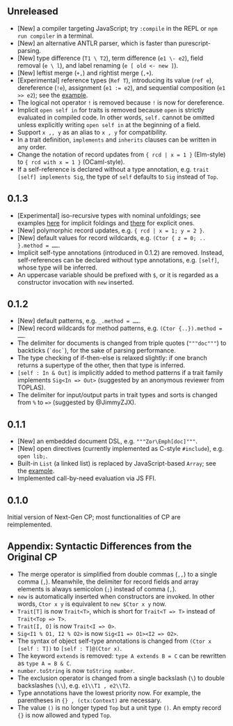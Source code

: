 ## Unreleased

- [New] a compiler targeting JavaScript; try `:compile` in the REPL or `npm run compiler` in a terminal.
- [New] an alternative ANTLR parser, which is faster than purescript-parsing.
- [New] type difference (`T1 \ T2`), term difference (`e1 \- e2`), field removal (`e \ l`), and label renaming (`e [ old <- new ]`).
- [New] leftist merge (`+,`) and rightist merge (`,+`).
- [Experimental] reference types (`Ref T`), introducing its value (`ref e`), dereference (`!e`), assignment (`e1 := e2`), and sequential composition (`e1 >> e2`); see the [example](examples/ref.cp).
- The logical not operator `!` is removed because `!` is now for dereference.
- Implicit `open self in` for traits is removed because `open` is strictly evaluated in compiled code. In other words, `self.` cannot be omitted unless explicitly writing `open self in` at the beginning of a field.
- Support `x ,, y` as an alias to `x , y` for compatibility.
- In a trait definition, `implements` and `inherits` clauses can be written in any order.
- Change the notation of record updates from `{ rcd | x = 1 }` (Elm-style) to `{ rcd with x = 1 }` (OCaml-style).
- If a self-reference is declared without a type annotation, e.g. `trait [self] implements Sig`, the type of `self` defaults to `Sig` instead of `Top`.

## 0.1.3

- [Experimental] iso-recursive types with nominal unfoldings; see examples [here](examples/isorecursive.cp) for implicit foldings and [there](examples/mutype.cp) for explicit ones.
- [New] polymorphic record updates, e.g. `{ rcd | x = 1; y = 2 }`.
- [New] default values for record wildcards, e.g. `(Ctor { z = 0; .. }.method = ……`.
- Implicit self-type annotations (introduced in 0.1.2) are removed. Instead, self-references can be declared without type annotations, e.g. `[self]`, whose type will be inferred.
- An uppercase variable should be prefixed with `$`, or it is regarded as a constructor invocation with `new` inserted.

## 0.1.2

- [New] default patterns, e.g. `_.method = ……`.
- [New] record wildcards for method patterns, e.g. `(Ctor {..}).method = ……`.
- The delimiter for documents is changed from triple quotes (`"""doc"""`) to backticks (`` `doc` ``), for the sake of parsing performance.
- The type checking of if-then-else is relaxed slightly: if one branch returns a supertype of the other, then that type is inferred.
- `[self : In & Out]` is implicitly added to method patterns if a trait family implements `Sig<In => Out>` (suggested by an anonymous reviewer from TOPLAS).
- The delimiter for input/output parts in trait types and sorts is changed from `%` to `=>` (suggested by @JimmyZJX).

## 0.1.1

- [New] an embedded document DSL, e.g. `"""Zor\Emph[doc]"""`.
- [New] open directives (currently implemented as C-style `#include`), e.g. `open lib;`.
- Built-in `List` (a linked list) is replaced by JavaScript-based `Array`; see the [example](examples/array.cp).
- Implemented call-by-need evaluation via JS FFI.

## 0.1.0

Initial version of Next-Gen CP; most functionalities of CP are reimplemented.

## Appendix: Syntactic Differences from the Original CP

- The merge operator is simplified from double commas (`,,`) to a single comma (`,`). Meanwhile, the delimiter for record fields and array elements is always semicolon (`;`) instead of comma (`,`).
- `new` is automatically inserted when constructors are invoked. In other words, `Ctor x y` is equivalent to `new $Ctor x y` now.
- `Trait[T]` is now `Trait<T>`, which is short for `Trait<T => T>` instead of `Trait<Top => T>`.
- `Trait[I, O]` is now `Trait<I => O>`.
- `Sig<I1 % O1, I2 % O2>` is now `Sig<I1 => O1><I2 => O2>`.
- The syntax of object self-type annotations is changed from `(Ctor x [self : T])` to `[self : T]@(Ctor x)`.
- The keyword `extends` is removed: `type A extends B = C` can be rewritten as `type A = B & C`.
- `number.toString` is now `toString number`.
- The exclusion operator is changed from a single backslash (`\`) to double backslashes (`\\`), e.g. `e1\\T1 , e2\\T2`.
- Type annotations have the lowest priority now. For example, the parentheses in `{} , (ctx:Context)` are necessary.
- The value `()` is no longer typed `Top` but a unit type `()`. An empty record `{}` is now allowed and typed `Top`.
